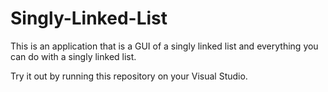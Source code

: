 # Singly-Linked-List
This is an application that is a GUI of a singly linked list and everything you can do with a singly linked list.

Try it out by running this repository on your Visual Studio.

